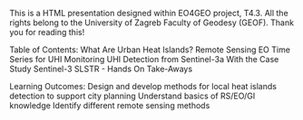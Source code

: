 This is a HTML presentation designed within EO4GEO project, T4.3. All the rights belong to the University of Zagreb Faculty of Geodesy (GEOF). Thank you for reading this!


Table of Contents:
What Are Urban Heat Islands?
Remote Sensing
EO Time Series for UHI Monitoring
UHI Detection from Sentinel-3a With the Case Study
Sentinel-3 SLSTR - Hands On
Take-Aways


Learning Outcomes:
Design and develop methods for local heat islands detection to support city planning
Understand basics of RS/EO/GI knowledge
Identify different remote sensing methods
